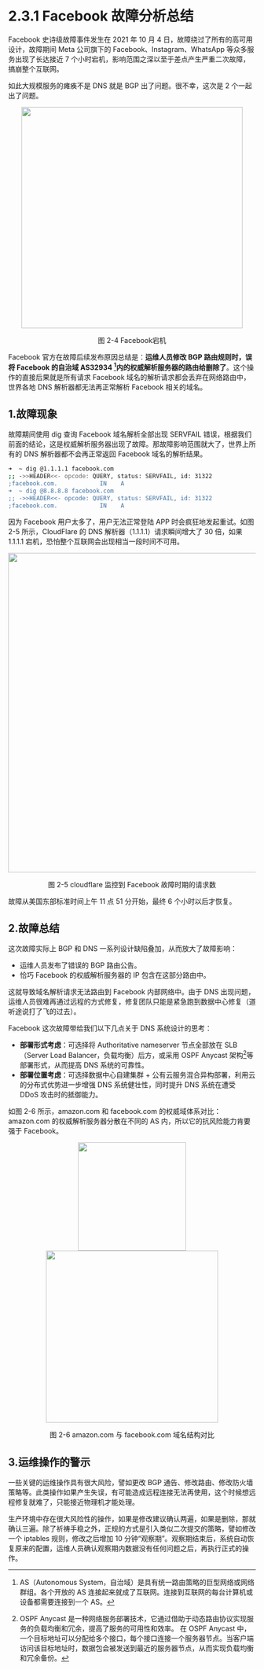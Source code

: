 # 2.3.1 Facebook 故障分析总结

Facebook 史诗级故障事件发生在 2021 年 10 月 4 日，故障绕过了所有的高可用设计，故障期间 Meta 公司旗下的 Facebook、Instagram、WhatsApp 等众多服务出现了长达接近 7 个小时宕机，影响范围之深以至于差点产生严重二次故障，搞崩整个互联网。

如此大规模服务的瘫痪不是 DNS 就是 BGP 出了问题。很不幸，这次是 2 个一起出了问题。

<div  align="center">
	<img src="../assets/facebook-404-error.jpeg" width = "450"  align=center />
	<p>图 2-4 Facebook宕机 </p>
</div>

Facebook 官方在故障后续发布原因总结是：**运维人员修改 BGP 路由规则时，误将 Facebook 的自治域 AS32934 [^1]内的权威解析服务器的路由给删除了**。这个操作的直接后果就是所有请求 Facebook 域名的解析请求都会丢弃在网络路由中，世界各地 DNS 解析器都无法再正常解析 Facebook 相关的域名。

## 1.故障现象

故障期间使用 dig 查询 Facebook 域名解析全部出现 SERVFAIL 错误，根据我们前面的结论，这是权威解析服务器出现了故障。那故障影响范围就大了，世界上所有的 DNS 解析器都不会再正常返回 Facebook 域名的解析结果。

```bash
➜  ~ dig @1.1.1.1 facebook.com
;; ->>HEADER<<- opcode: QUERY, status: SERVFAIL, id: 31322
;facebook.com.            IN    A
➜  ~ dig @8.8.8.8 facebook.com
;; ->>HEADER<<- opcode: QUERY, status: SERVFAIL, id: 31322
;facebook.com.            IN    A
```

因为 Facebook 用户太多了，用户无法正常登陆 APP 时会疯狂地发起重试。如图 2-5 所示，CloudFlare 的 DNS 解析器（1.1.1.1）请求瞬间增大了 30 倍，如果 1.1.1.1 宕机，恐怕整个互联网会出现相当一段时间不可用。

<div  align="center">
	<img src="../assets/cloudflare-dns.png" width = "650"  align=center />
	<p>图 2-5 cloudflare 监控到 Facebook 故障时期的请求数 </p>
</div>

故障从美国东部标准时间上午 11 点 51 分开始，最终 6 个小时以后才恢复。

## 2.故障总结

这次故障实际上 BGP 和 DNS 一系列设计缺陷叠加，从而放大了故障影响：

- 运维人员发布了错误的 BGP 路由公告。
- 恰巧 Facebook 的权威解析服务器的 IP 包含在这部分路由中。

这就导致域名解析请求无法路由到 Facebook 内部网络中。由于 DNS 出现问题，运维人员很难再通过远程的方式修复，修复团队只能是紧急跑到数据中心修复（道听途说打了飞的过去）。

Facebook 这次故障带给我们以下几点关于 DNS 系统设计的思考：

- **部署形式考虑**：可选择将 Authoritative nameserver 节点全部放在 SLB（Server Load Balancer，负载均衡）后方，或采用 OSPF Anycast 架构[^2]等部署形式，从而提高 DNS 系统的可靠性。
- **部署位置考虑**：可选择数据中心自建集群 + 公有云服务混合异构部署，利用云的分布式优势进一步增强 DNS 系统健壮性，同时提升 DNS 系统在遭受 DDoS 攻击时的抵御能力。

如图 2-6 所示，amazon.com 和 facebook.com 的权威域体系对比：amazon.com 的权威解析服务器分散在不同的 AS 内，所以它的抗风险能力肯要强于 Facebook。

<div  align="center">
	<img src="../assets/dns-1.png" width = "220"  align=center />
</div>
<div  align="center">
	<img src="../assets/dns-2.png" width = "350"  align=center />
	<p>图 2-6  amazon.com 与 facebook.com 域名结构对比</p>
</div>

## 3.运维操作的警示

一些关键的运维操作具有很大风险，譬如更改 BGP 通告、修改路由、修改防火墙策略等。此类操作如果产生失误，有可能造成远程连接无法再使用，这个时候想远程修复就难了，只能接近物理机才能处理。

生产环境中存在很大风险性的操作，如果是修改建议确认两遍，如果是删除，那就确认三遍。除了祈祷手稳之外，正规的方式是引入类似二次提交的策略，譬如修改一个 iptables 规则，修改之后增加 10 分钟“观察期”。观察期结束后，系统自动恢复原来的配置，运维人员确认观察期内数据没有任何问题之后，再执行正式的操作。

[^1]: AS（Autonomous System，自治域）是具有统一路由策略的巨型网络或网络群组。各个开放的 AS 连接起来就成了互联网。连接到互联网的每台计算机或设备都需要连接到一个 AS。
[^2]: OSPF Anycast 是一种网络服务部署技术，它通过借助于动态路由协议实现服务的负载均衡和冗余，提高了服务的可用性和效率。 在 OSPF Anycast 中，一个目标地址可以分配给多个接口，每个接口连接一个服务器节点。当客户端访问该目标地址时，数据包会被发送到最近的服务器节点，从而实现负载均衡和冗余备份。

